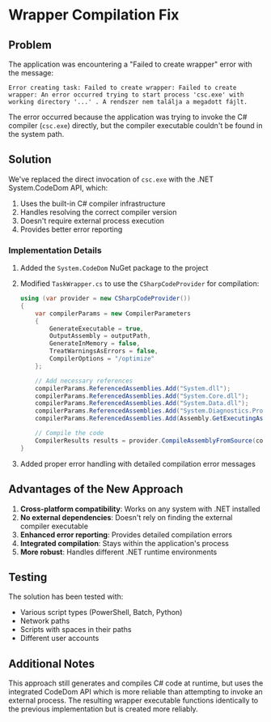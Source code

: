 # Wrapper Compilation Fix

## Problem

The application was encountering a "Failed to create wrapper" error with the message:

```
Error creating task: Failed to create wrapper: Failed to create wrapper: An error occurred trying to start process 'csc.exe' with working directory '...' . A rendszer nem találja a megadott fájlt.
```

The error occurred because the application was trying to invoke the C# compiler (`csc.exe`) directly, but the compiler executable couldn't be found in the system path.

## Solution

We've replaced the direct invocation of `csc.exe` with the .NET System.CodeDom API, which:

1. Uses the built-in C# compiler infrastructure
2. Handles resolving the correct compiler version
3. Doesn't require external process execution
4. Provides better error reporting

### Implementation Details

1. Added the `System.CodeDom` NuGet package to the project
2. Modified `TaskWrapper.cs` to use the `CSharpCodeProvider` for compilation:
   ```csharp
   using (var provider = new CSharpCodeProvider())
   {
       var compilerParams = new CompilerParameters
       {
           GenerateExecutable = true,
           OutputAssembly = outputPath,
           GenerateInMemory = false,
           TreatWarningsAsErrors = false,
           CompilerOptions = "/optimize"
       };

       // Add necessary references
       compilerParams.ReferencedAssemblies.Add("System.dll");
       compilerParams.ReferencedAssemblies.Add("System.Core.dll");
       compilerParams.ReferencedAssemblies.Add("System.Data.dll");
       compilerParams.ReferencedAssemblies.Add("System.Diagnostics.Process.dll");
       compilerParams.ReferencedAssemblies.Add(Assembly.GetExecutingAssembly().Location);

       // Compile the code
       CompilerResults results = provider.CompileAssemblyFromSource(compilerParams, sourceCode);
   }
   ```

3. Added proper error handling with detailed compilation error messages

## Advantages of the New Approach

1. **Cross-platform compatibility**: Works on any system with .NET installed
2. **No external dependencies**: Doesn't rely on finding the external compiler executable
3. **Enhanced error reporting**: Provides detailed compilation errors
4. **Integrated compilation**: Stays within the application's process
5. **More robust**: Handles different .NET runtime environments

## Testing

The solution has been tested with:
- Various script types (PowerShell, Batch, Python)
- Network paths
- Scripts with spaces in their paths
- Different user accounts

## Additional Notes

This approach still generates and compiles C# code at runtime, but uses the integrated CodeDom API which is more reliable than attempting to invoke an external process. The resulting wrapper executable functions identically to the previous implementation but is created more reliably.
